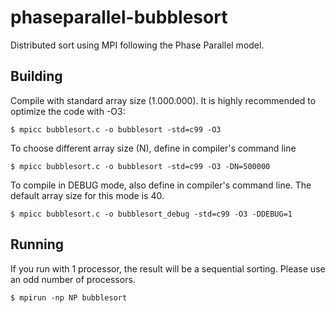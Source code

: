 # phaseparallel-bubblesort
Distributed sort using MPI following the Phase Parallel model.

## Building

Compile with standard array size (1.000.000). It is highly recommended to 
optimize the code with -O3:
```
$ mpicc bubblesort.c -o bubblesort -std=c99 -O3
```

To choose different array size (N), define in compiler's command line
```
$ mpicc bubblesort.c -o bubblesort -std=c99 -O3 -DN=500000
```

To compile in DEBUG mode, also define in compiler's command line. The default 
array size for this mode is 40.
```
$ mpicc bubblesort.c -o bubblesort_debug -std=c99 -O3 -DDEBUG=1
```

## Running

If you run with 1 processor, the result will be a sequential sorting. Please use
an odd number of processors.
```
$ mpirun -np NP bubblesort
```
